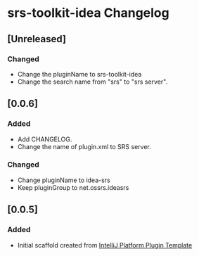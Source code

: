 <!-- Keep a Changelog guide -> https://keepachangelog.com -->

# srs-toolkit-idea Changelog

## [Unreleased]
### Changed
- Change the pluginName to srs-toolkit-idea
- Change the search name from "srs" to "srs server".

## [0.0.6]
### Added
- Add CHANGELOG.
- Change the name of plugin.xml to SRS server.
### Changed
- Change pluginName to idea-srs
- Keep pluginGroup to net.ossrs.ideasrs

## [0.0.5]
### Added
- Initial scaffold created from [IntelliJ Platform Plugin Template](https://github.com/JetBrains/intellij-platform-plugin-template)
